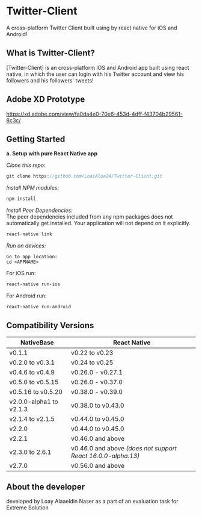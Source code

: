 # Twitter-Client


A cross-platform Twitter Client built using by react native for iOS and Android!


## What is Twitter-Client?
[Twitter-Client] is an cross-platform iOS and Android app built using react native, in which the user can login with his Twitter account and view his followers and his followers' tweets!

## Adobe XD Prototype

https://xd.adobe.com/view/fa0da4e0-70e6-453d-4dff-f43704b29561-8c3c/


## Getting Started

**a. Setup with pure React Native app**

*Clone this repo:*
```js
git clone https://github.com/LoaiAlaa24/Twitter-Client.git
```
*Install NPM modules:*
```js
npm install
```
*Install Peer Dependencies:*<br />
The peer dependencies included from any npm packages does not automatically get installed. Your application will not depend on it explicitly.

```js
react-native link
```
*Run on devices:*<br />
```
Go to app location:
cd <APPNAME>
```
For iOS run:
```sh
react-native run-ios
```
For Android run:
```sh
react-native run-android
```


## Compatibility Versions

| NativeBase   |      React Native      |
|----------|-------------|
| v0.1.1	| v0.22 to v0.23 |
| v0.2.0 to v0.3.1 | v0.24 to v0.25 |
| v0.4.6 to v0.4.9 | v0.26.0 - v0.27.1 |
| v0.5.0 to v0.5.15 | v0.26.0 - v0.37.0 |
| v0.5.16 to v0.5.20 | v0.38.0 - v0.39.0 |
| v2.0.0-alpha1 to v2.1.3 | v0.38.0 to v0.43.0 |
| v2.1.4 to v2.1.5 | v0.44.0 to v0.45.0 |
| v2.2.0 | v0.44.0 to v0.45.0 |
| v2.2.1 | v0.46.0 and above |
| v2.3.0 to 2.6.1 | v0.46.0 and above *(does not support React 16.0.0-alpha.13)*|
| v2.7.0 | v0.56.0 and above |


## About the developer

developed by Loay Alaaeldin Naser as a part of an evaluation task for Extreme Solution

